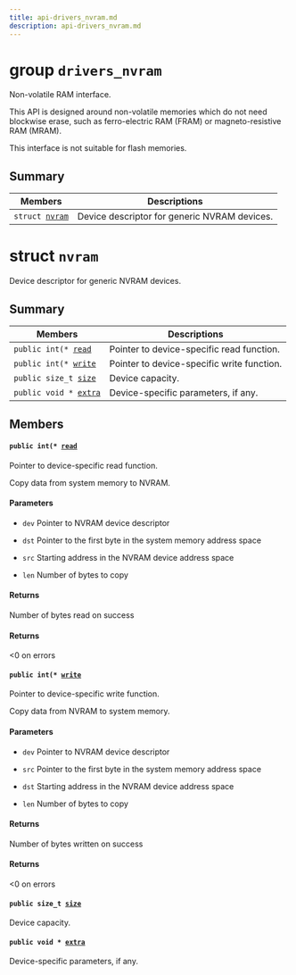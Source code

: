 ```yaml
---
title: api-drivers_nvram.md
description: api-drivers_nvram.md
---
```

# group `drivers_nvram` 

Non-volatile RAM interface.

This API is designed around non-volatile memories which do not need blockwise erase, such as ferro-electric RAM (FRAM) or magneto-resistive RAM (MRAM).

This interface is not suitable for flash memories.

## Summary

 Members                        | Descriptions                                
--------------------------------|---------------------------------------------
`struct `[`nvram`](#structnvram) | Device descriptor for generic NVRAM devices.

# struct `nvram` 

Device descriptor for generic NVRAM devices.

## Summary

 Members                        | Descriptions                                
--------------------------------|---------------------------------------------
`public int(* `[`read`](#structnvram_1af9b6348235d30e2fd8ad96178dbb6711) | Pointer to device-specific read function.
`public int(* `[`write`](#structnvram_1a3853ecfeea46b5f0d823d3e5c1e47256) | Pointer to device-specific write function.
`public size_t `[`size`](#structnvram_1aeb08196a66a1490517d199659ff16549) | Device capacity.
`public void * `[`extra`](#structnvram_1a14aa8e3ca9b8f6881657d75a86b0fcd5) | Device-specific parameters, if any.

## Members

#### `public int(* `[`read`](#structnvram_1af9b6348235d30e2fd8ad96178dbb6711) 

Pointer to device-specific read function.

Copy data from system memory to NVRAM.

#### Parameters
* `dev` Pointer to NVRAM device descriptor 

* `dst` Pointer to the first byte in the system memory address space 

* `src` Starting address in the NVRAM device address space 

* `len` Number of bytes to copy

#### Returns
Number of bytes read on success 

#### Returns
<0 on errors

#### `public int(* `[`write`](#structnvram_1a3853ecfeea46b5f0d823d3e5c1e47256) 

Pointer to device-specific write function.

Copy data from NVRAM to system memory.

#### Parameters
* `dev` Pointer to NVRAM device descriptor 

* `src` Pointer to the first byte in the system memory address space 

* `dst` Starting address in the NVRAM device address space 

* `len` Number of bytes to copy

#### Returns
Number of bytes written on success 

#### Returns
<0 on errors

#### `public size_t `[`size`](#structnvram_1aeb08196a66a1490517d199659ff16549) 

Device capacity.

#### `public void * `[`extra`](#structnvram_1a14aa8e3ca9b8f6881657d75a86b0fcd5) 

Device-specific parameters, if any.

